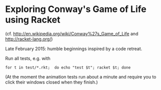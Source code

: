 # Exploring Conway's Game of Life using Racket
(cf. http://en.wikipedia.org/wiki/Conway%27s_Game_of_Life and 
http://racket-lang.org/)

Late February 2015: humble beginnings inspired by a code retreat.

Run all tests, e.g. with 

    for t in test/*.rkt;  do echo "test $t"; racket $t; done

(At the moment the animation tests run about a minute and require you to click their windows closed when they finish.)
